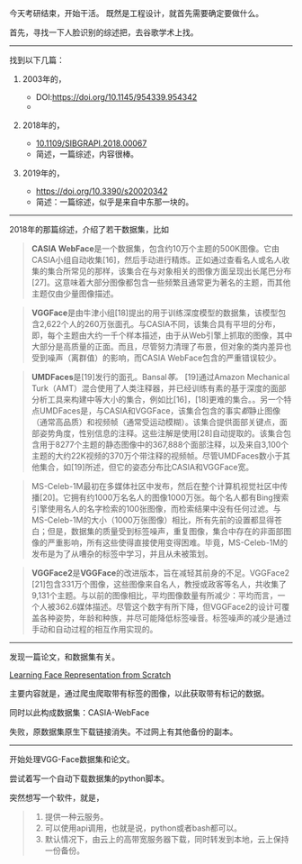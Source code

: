 今天考研结束，开始干活。
既然是工程设计，就首先需要确定要做什么。

首先，寻找一下人脸识别的综述把，去谷歌学术上找。

---

找到以下几篇：

1. 2003年的，
   -  DOI:https://doi.org/10.1145/954339.954342
   - 

2. 2018年的，
   - [10.1109/SIBGRAPI.2018.00067](https://doi.org/10.1109/SIBGRAPI.2018.00067)
   - 简述，一篇综述，内容很棒。
3. 2019年的，
   - https://doi.org/10.3390/s20020342
   - 简述：一篇综述，似乎是来自中东那一块的。

---

2018年的那篇综述，介绍了若干数据集，比如

> **CASIA WebFace**是一个数据集，包含约10万个主题的500K图像。它由CASIA小组自动收集[16]，然后手动进行精炼。正如通过查看名人或名人收集的集合所常见的那样，该集合在与对象相关的图像方面呈现出长尾巴分布[27]。这意味着大部分图像都包含一些频繁且通常更为著名的主题，而其他主题仅由少量图像描述。

> **VGGFace**是由牛津小组[18]提出的用于训练深度模型的数据集，该模型包含2,622个人的260万张面孔。与CASIA不同，该集合具有平坦的分布，即，每个主题由大约一千个样本描述，由于从Web引擎上抓取的图像，其中大部分是高质量的正面。而且，尽管努力清理了布景，但对象的类内差异也受到噪声（离群值）的影响，而CASIA WebFace包含的严重错误较少。

> **UMDFaces**是[19]发行的面孔。Bansal*等。* [19]通过Amazon Mechanical Turk（AMT）混合使用了人类注释器，并已经训练有素的基于深度的面部分析工具来构建中等大小的集合，例如比[16]，[18]更难的集合。。另一个特点UMDFaces是，与CASIA和VGGFace，该集合包含的事实*都*静止图像（通常高品质）和视频帧（通常受运动模糊）。该集合提供面部关键点，面部姿势角度，性别信息的注释。这些注解是使用[28]自动提取的。该集合包含用于8277个主题的静态图像中的367,888个面部注释，以及来自3,100个主题的大约22K视频的370万个带注释的视频帧。尽管UMDFaces数小于其他集合，如[19]所述，但它的姿态分布比CASIA和VGGFace宽。

> MS-Celeb-1M最初在多媒体社区中发布，然后在整个计算机视觉社区中传播[20]。它拥有约1000万名名人的图像1000万张。每个名人都有Bing搜索引擎使用名人的名字检索的100张图像，而检索结果中没有任何过滤。与MS-Celeb-1M的大小（1000万张图像）相比，所有先前的设置都显得苍白；但是，数据集的质量受到标签噪声，重复图像，集合中存在的非面部图像的严重影响，所有这些使得直接使用变得困难。毕竟，MS-Celeb-1M的发布是为了从嘈杂的标签中学习，并且从未被策划。

> **VGGFace2**是**VGGFace**的改进版本，旨在减轻其前身的不足。VGGFace2 [21]包含331万个图像，这些图像来自名人，教授或政客等名人，共收集了9,131个主题。与以前的图像相比，平均图像数量有所减少：平均而言，一个人被362.6媒体描述。尽管这个数字有所下降，但VGGFace2的设计可覆盖各种姿势，年龄和种族，并尽可能降低标签噪音。标签噪声的减少是通过手动和自动过程的相互作用实现的。

---

发现一篇论文，和数据集有关。

[Learning Face Representation from Scratch](http://www.cornell.edu/)

主要内容就是，通过爬虫爬取带有标签的图像，以此获取带有标记的数据。

同时以此构成数据集：CASIA-WebFace

失败，原数据集原生下载链接消失。不过网上有其他备份的副本。

---

开始处理VGG-Face数据集和论文。

尝试着写一个自动下载数据集的python脚本。

突然想写一个软件，就是，

> 1. 提供一种云服务。
> 2. 可以使用api调用，也就是说，python或者bash都可以。
> 3. 默认情况下，由云上的高带宽服务器下载，同时转发到本地，云上保持一份备份。